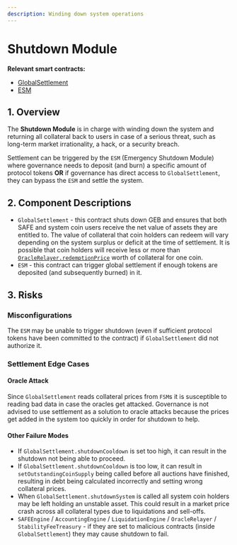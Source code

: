 ```yaml
---
description: Winding down system operations
---
```


# Shutdown Module

**Relevant smart contracts:**

* [GlobalSettlement](https://github.com/money-god/geb/blob/master/src/single/GlobalSettlement.sol)
* [ESM](https://github.com/money-god/esm/blob/master/src/ESM.sol)

## 1. Overview

The **Shutdown Module** is in charge with winding down the system and returning all collateral back to users in case of a serious threat, such as long-term market irrationality, a hack, or a security breach.

Settlement can be triggered by the `ESM` (Emergency Shutdown Module) where governance needs to deposit (and burn) a specific amount of protocol tokens **OR** if governance has direct access to `GlobalSettlement`, they can bypass the `ESM` and settle the system.

## 2. Component Descriptions

* `GlobalSettlement` - this contract shuts down GEB and ensures that both SAFE and system coin users receive the net value of assets they are entitled to. The value of collateral that coin holders can redeem will vary depending on the system surplus or deficit at the time of settlement. It is possible that coin holders will receive less or more than [`OracleRelayer.redemptionPrice`](https://docs.tai.money/system-contracts/oracle-module/oracle-relayer) worth of collateral for one coin.
* `ESM` - this contract can trigger global settlement if enough tokens are deposited (and subsequently burned) in it.

## 3. Risks

### Misconfigurations <a href="#authorization-misconfigurations" id="authorization-misconfigurations"></a>

The `ESM` may be unable to trigger shutdown (even if sufficient protocol tokens have been committed to the contract) if `GlobalSettlement` did not authorize it.

### Settlement Edge Cases

#### Oracle Attack <a href="#critical-failure-modes" id="critical-failure-modes"></a>

Since `GlobalSettlement` reads collateral prices from `FSM`s it is susceptible to reading bad data in case the oracles get attacked. Governance is not advised to use settlement as a solution to oracle attacks because the prices get added in the system too quickly in order for shutdown to help.

#### Other Failure Modes <a href="#critical-failure-modes" id="critical-failure-modes"></a>

* If `GlobalSettlement.shutdownCooldown` is set too high, it can result in the shutdown not being able to proceed.
* If `GlobalSettlement.shutdownCooldown` is too low, it can result in `setOutstandingCoinSupply` being called before all auctions have finished, resulting in debt being calculated incorrectly and setting wrong collateral prices.
* When `GlobalSettlement.shutdownSystem` is called all system coin holders may be left holding an unstable asset. This could result in a market price crash across all collateral types due to liquidations and sell-offs.
* `SAFEEngine` / `AccountingEngine` / `LiquidationEngine` / `OracleRelayer` / `StabilityFeeTreasury` - if they are set to malicious contracts (inside `GlobalSettlement`) they may cause shutdown to fail.
